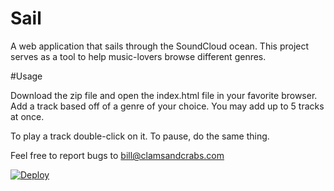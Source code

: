 # Sail
A web application that sails through the SoundCloud ocean. This project serves as a tool to help music-lovers browse different genres.

#Usage

Download the zip file and open the index.html file in your favorite browser.
Add a track based off of a genre of your choice. You may add up to 5 tracks at once.

To play a track double-click on it. To pause, do the same thing.

Feel free to report bugs to bill@clamsandcrabs.com

[![Deploy](https://www.herokucdn.com/deploy/button.png)](https://heroku.com/deploy)
